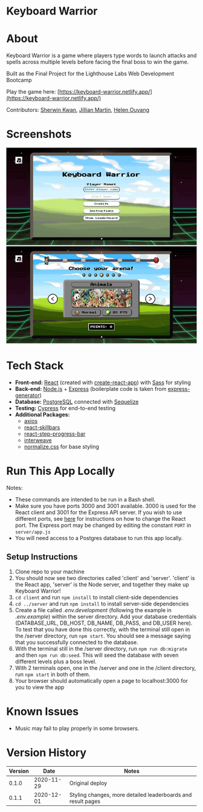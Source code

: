 # Keyboard Warrior

# About

Keyboard Warrior is a game where players type words to launch attacks and spells across multiple levels before facing the final boss to win the game.

Built as the Final Project for the Lighthouse Labs Web Development Bootcamp

Play the game here: [https://keyboard-warrior.netlify.app/](https://keyboard-warrior.netlify.app/)

Contributors: [Sherwin Kwan](https://github.com/sherwin-kwan/), [Jillian Martin](https://github.com/jilliankmartin), [Helen Ouyang](https://github.com/helenohyeah)

# Screenshots

![Map screenshot](./client/docs/start-screen-map-select.gif?raw=true "Select arena screen")
![Arena screenshot](./client/docs/arena-battle-play.gif?raw=true "Battle arena")


# Tech Stack

* __Front-end:__ [React](https://github.com/facebook/react) (created with [create-react-app](https://github.com/facebook/create-react-app)) with [Sass](https://github.com/sass/sass) for styling
* __Back-end:__ [Node.js](https://github.com/nodejs/node) + [Express](https://github.com/expressjs/express) (boilerplate code is taken from [express-generator](https://github.com/expressjs/generator))
* __Database:__ [PostgreSQL](https://github.com/postgres/postgres) connected with [Sequelize](https://github.com/sequelize/sequelize)
* __Testing:__ [Cypress](https://www.npmjs.com/package/cypress) for end-to-end testing
* __Additional Packages:__
  * [axios](https://github.com/axios/axios)
  * [react-skillbars](https://www.npmjs.com/package/react-skillbars)
  * [react-step-progress-bar](https://www.npmjs.com/package/react-step-progress-bar)
  * [interweave](https://www.npmjs.com/package/interweave)
  * [normalize.css](https://github.com/necolas/normalize.css/) for base styling

# Run This App Locally

Notes: 
* These commands are intended to be run in a Bash shell. 
* Make sure you have ports 3000 and 3001 available. 3000 is used for the React client and 3001 for the Express API server. If you wish to use different ports, see [here](https://tech.amikelive.com/node-830/reactjs-changing-default-port-3000-in-create-react-app/comment-page-1/) for instructions on how to change the React port. The Express port may be changed by editing the constant `PORT` in `server/app.js`
* You will need access to a Postgres database to run this app locally.

## Setup Instructions

1) Clone repo to your machine
2) You should now see two directories called 'client' and 'server'. 'client' is the React app, 'server' is the Node server, and together they make up Keyboard Warrior!
3) `cd client` and run `npm install` to install client-side dependencies
4) `cd ../server` and run `npm install` to install server-side dependencies
5) Create a file called *.env.development* (following the example in *.env.example*) within the server directory. Add your database credentials (DATABASE_URL, DB_HOST, DB_NAME, DB_PASS, and DB_USER here). To test that you have done this correctly, with the terminal still open in the /server directory, run ```npm start```. You should see a message saying that you successfully connected to the database.
6) With the terminal still in the /server directory, run ```npm run db:migrate``` and then ```npm run db:seed```. This will seed the database with seven different levels plus a boss level.
6) With 2 terminals open, one in the /server and one in the /client directory, run ```npm start``` in both of them.
7) Your browser should automatically open a page to localhost:3000 for you to view the app

# Known Issues

* Music may fail to play properly in some browsers.

# Version History

Version | Date | Notes
---|---|---
0.1.0 | 2020-11-29 | Original deploy
0.1.1 | 2020-12-01 | Styling changes, more detailed leaderboards and result pages
